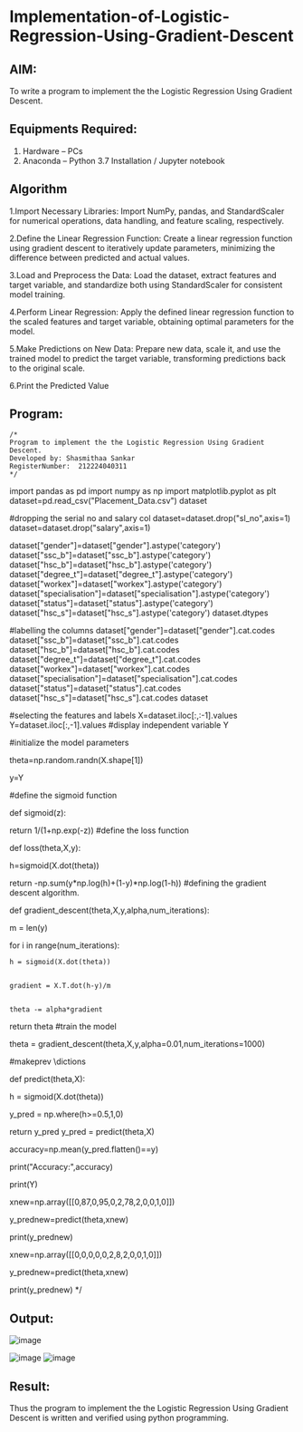 # Implementation-of-Logistic-Regression-Using-Gradient-Descent

## AIM:
To write a program to implement the the Logistic Regression Using Gradient Descent.

## Equipments Required:
1. Hardware – PCs
2. Anaconda – Python 3.7 Installation / Jupyter notebook

## Algorithm

1.Import Necessary Libraries: Import NumPy, pandas, and StandardScaler for numerical operations, data handling, and feature scaling, respectively.

2.Define the Linear Regression Function: Create a linear regression function using gradient descent to iteratively update parameters, minimizing the difference between predicted and actual values.

3.Load and Preprocess the Data: Load the dataset, extract features and target variable, and standardize both using StandardScaler for consistent model training.

4.Perform Linear Regression: Apply the defined linear regression function to the scaled features and target variable, obtaining optimal parameters for the model.

5.Make Predictions on New Data: Prepare new data, scale it, and use the trained model to predict the target variable, transforming predictions back to the original scale.

6.Print the Predicted Value

## Program:
```
/*
Program to implement the the Logistic Regression Using Gradient Descent.
Developed by: Shasmithaa Sankar
RegisterNumber:  212224040311
*/
```
import pandas as pd import numpy as np import matplotlib.pyplot as plt dataset=pd.read_csv("Placement_Data.csv") dataset

#dropping the serial no and salary col dataset=dataset.drop("sl_no",axis=1) dataset=dataset.drop("salary",axis=1)

dataset["gender"]=dataset["gender"].astype('category') dataset["ssc_b"]=dataset["ssc_b"].astype('category') dataset["hsc_b"]=dataset["hsc_b"].astype('category') dataset["degree_t"]=dataset["degree_t"].astype('category') dataset["workex"]=dataset["workex"].astype('category') dataset["specialisation"]=dataset["specialisation"].astype('category') dataset["status"]=dataset["status"].astype('category') dataset["hsc_s"]=dataset["hsc_s"].astype('category') dataset.dtypes

#labelling the columns dataset["gender"]=dataset["gender"].cat.codes dataset["ssc_b"]=dataset["ssc_b"].cat.codes dataset["hsc_b"]=dataset["hsc_b"].cat.codes dataset["degree_t"]=dataset["degree_t"].cat.codes dataset["workex"]=dataset["workex"].cat.codes dataset["specialisation"]=dataset["specialisation"].cat.codes dataset["status"]=dataset["status"].cat.codes dataset["hsc_s"]=dataset["hsc_s"].cat.codes dataset

#selecting the features and labels X=dataset.iloc[:,:-1].values Y=dataset.iloc[:,-1].values #display independent variable Y

#initialize the model parameters

theta=np.random.randn(X.shape[1])

y=Y

#define the sigmoid function

def sigmoid(z):

return 1/(1+np.exp(-z))
#define the loss function

def loss(theta,X,y):

h=sigmoid(X.dot(theta))


return -np.sum(y*np.log(h)+(1-y)*np.log(1-h))
#defining the gradient descent algorithm.

def gradient_descent(theta,X,y,alpha,num_iterations):

m = len(y)


for i in range(num_iterations):

    
    h = sigmoid(X.dot(theta))
    
    
    gradient = X.T.dot(h-y)/m
    
    
    theta -= alpha*gradient


return theta
#train the model

theta = gradient_descent(theta,X,y,alpha=0.01,num_iterations=1000)

#makeprev \dictions

def predict(theta,X):

h = sigmoid(X.dot(theta))


y_pred = np.where(h>=0.5,1,0)


return y_pred
y_pred = predict(theta,X)

accuracy=np.mean(y_pred.flatten()==y)

print("Accuracy:",accuracy)

print(Y)

xnew=np.array([[0,87,0,95,0,2,78,2,0,0,1,0]])

y_prednew=predict(theta,xnew)

print(y_prednew)

xnew=np.array([[0,0,0,0,0,2,8,2,0,0,1,0]])

y_prednew=predict(theta,xnew)

print(y_prednew)
*/

## Output:

![image](https://github.com/user-attachments/assets/cd64091e-3452-4da4-8457-36e31e7464b0)


![image](https://github.com/user-attachments/assets/2a0e1824-e0d6-42f6-ab1d-323f4a4f8507)
![image](https://github.com/user-attachments/assets/f9a719f1-7b08-4a05-abed-4aef7c64036f)










## Result:
Thus the program to implement the the Logistic Regression Using Gradient Descent is written and verified using python programming.

